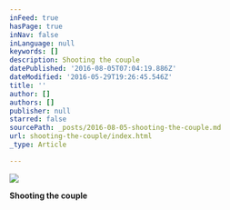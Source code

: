 ```yaml
---
inFeed: true
hasPage: true
inNav: false
inLanguage: null
keywords: []
description: Shooting the couple
datePublished: '2016-08-05T07:04:19.886Z'
dateModified: '2016-05-29T19:26:45.546Z'
title: ''
author: []
authors: []
publisher: null
starred: false
sourcePath: _posts/2016-08-05-shooting-the-couple.md
url: shooting-the-couple/index.html
_type: Article

---
```

![](https://the-grid-user-content.s3-us-west-2.amazonaws.com/23527510-257f-4d75-a96e-ee0039fba2b4.png)

**Shooting the couple**